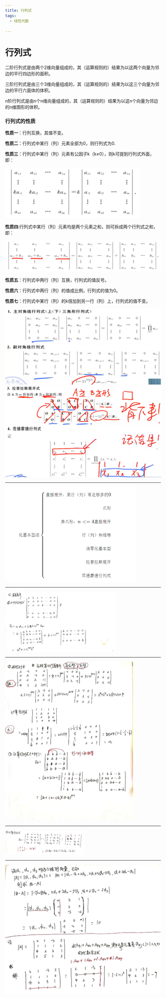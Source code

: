 ```yaml
---
title: 行列式
tags:
  - 线性代数

---
```




# 行列式





二阶行列式是由两个2维向量组成的，其（运算规则的）结果为以这两个向量为邻边的平行四边形的面积。

三阶行列式是由三个3维向量组成的，其（运算规则的）结果为以这三个向量为邻边的平行六面体的体积。

n阶行列式是由n个n维向量组成的，其（运算规则的）结果为以这n个向量为邻边的n维图形的体积。



### 行列式的性质

**性质一**：行列互换，其值不变。

**性质二**：行列式中某行（列）元素全部为0，则行列式为0.

**性质三**：行列式中某行（列）元素有公因子k（k≠0），则k可提到行列式外面，即：

<img src="/assets/image/2020-06-29-13.jpg" style="zoom:50%;" />

**性质四**:行列式中某行（列）元素均是两个元素之和，则可拆成两个行列式之和，即：

<img src="/assets/image/2020-06-29-14.jpg" style="zoom:50%;" />

**性质五**：行列式中两行（列）互换，行列式的值反号。

**性质六**：行列式中两行（列）的值成比例，行列式的值为0。

**性质七**：行列式中某行（列）的k倍加到另一行（列）上，行列式的值不变。

<img src="/assets/image/2020-06-30-0.jpg" style="zoom: 50%;" />

<img src="/assets/image/2020-06-30-1.jpg" alt="2020-06-30-1" style="zoom: 50%;" />

<img src="/assets/image/2020-06-30-2.jpg" alt="2020-06-30-2" style="zoom:50%;" />

<img src="/assets/image/2020-06-30-3.jpg" alt="2020-06-30-3" style="zoom:50%;"   />

 

------

<img src="/assets/image/2020-06-30-8.jpg" style="zoom:75%;" />

------

  <img src="/assets/image/2020-06-30-4.jpg" style="zoom:35%;" />

------

<img src="/assets/image/2020-06-30-5.jpg" style="zoom:50%;" />

------

<img src="/assets/image/2020-06-30-6.jpg" style="zoom:25%;" />

------

<img src="/assets/image/2020-06-30-7.jpg" style="zoom:50%;" />
